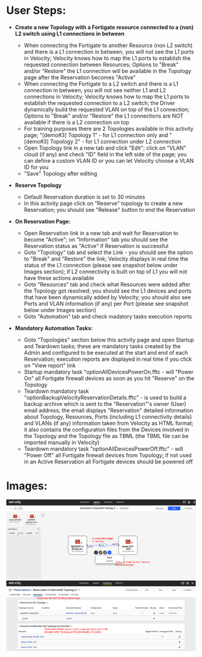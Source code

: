 # User Steps:

* **Create a new Topology with a Fortigate resource connected to a (non) L2 switch using L1 connections in between**
    * When connecting the Fortigate to another Resource (non L2 switch) and there is a L1 connection in between, you will not see the L1 ports in Velocity; Velocity knows how to map the L1 ports to establish the requested connection between Resources; Options to "Break" and/or "Restore" the L1 connection will be available in the Topology page after the Reservation becomes "Active"
    * When connecting the Fortigate to a L2 switch and there is a L1 connection in between, you will not see neither L1 and L2 connections in Velocity; Velocity knows how to map the L1 ports to establish the requested connection to a L2 switch; the Driver dynamically build the requested VLAN on top of the L1 connection; Options to "Break" and/or "Restore" the L1 connections are NOT available if there is a L2 connection on top
    * For training purposes there are 2 Topologies available in this activity page; "\[demo#3\] Topology 1" - for L1 connection only and "\[demo#3\] Topology 2" - for L1 connection under L2 connection
    * Open Topology link in a new tab and click "Edit"; click on "VLAN" cloud (if any) and check "ID" field in the left side of the page; you can define a custom VLAN ID or you can let Velocity choose a VLAN ID for you
    * "Save" Topology after editing

* **Reserve Topology**  
    * Default Reservation duration is set to 30 minutes
    * In this activity page click on "Reserve" topology to create a new Reservation; you should see "Release" button to end the Reservation


* **On Reservation Page:**
    * Open Reservation link in a new tab and wait for Reservation to become "Active"; on "Information" tab you should see the Reservation status as "Active" if Reservation is successful
    * Goto "Topology" tab and select the Link - you should see the option to "Break" and "Restore" the link; Velocity displays in real time the status of the L1 connection (please see snapshot below under Images section); if L2 connectivity is built on top of L1 you will not have these actions available
    * Goto "Resources" tab and check what Resources were added after the Topology got resolved; you should see the L1 devices and ports that have been dynamically added by Velocity; you should also see Ports and VLAN information (if any) per Port (please see snapshot below under Images section)
    * Goto "Automation" tab and check madatory tasks execution reports


* **Mandatory Automation Tasks:**
    * Goto "Topologies" section below this activity page and open Startup and Teardown tasks; these are mandatory tasks created by the Admin and configured to be executed at the start and end of each Reservation; execution reports are displayed in real time if you click on "View report" link
    * Startup mandatory task "optionAllDevicesPowerOn.fftc - will "Power On" all Fortigate firewall devices as soon as you hit "Reserve" on the Topology
    * Teardown mandatory task "optionBackupVelocityReservationDetails.fftc" - is used to build a backup archive which is sent to the "Reservation"'s owner (User) email address; the email displays "Reservation" detailed information about Topology, Resources, Ports (including L1 connectivity details) and VLANs (if any) information taken from Velocity as HTML format; it also contains the configuration files from the Devices involved in the Topology and the Topology file as TBML (the TBML file can be imported manually in Velocity)  
    * Teardown mandatory task "optionAllDevicesPowerOff.fftc" - will "Power Off" all Fortigate firewall devices from Topology; if not used in an Active Reservation all Fortigate devices should be powered off


# Images:
![Image from file](demo3_1.jpg)
![Image from file](demo3_2.jpg)

